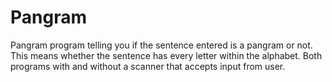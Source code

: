 # Pangram
Pangram program telling you if the sentence entered is a pangram or not. This means whether the sentence has every letter within the alphabet. Both programs with and without a scanner that accepts input from user.
